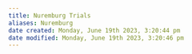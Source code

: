 ```yaml
---
title: Nuremburg Trials
aliases: Nuremburg
date created: Monday, June 19th 2023, 3:20:44 pm
date modified: Monday, June 19th 2023, 3:20:46 pm
---
```

